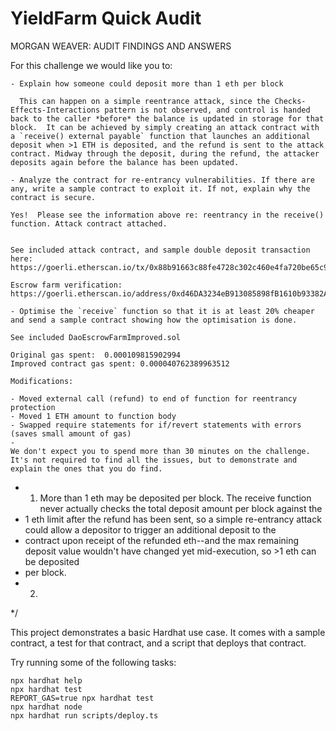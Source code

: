  # YieldFarm Quick Audit 
 MORGAN WEAVER: AUDIT FINDINGS AND ANSWERS 


 For this challenge we would like you to:
 
    - Explain how someone could deposit more than 1 eth per block
      
      This can happen on a simple reentrance attack, since the Checks-Effects-Interactions pattern is not observed, and control is handed back to the caller *before* the balance is updated in storage for that block.  It can be achieved by simply creating an attack contract with a `receive() external payable` function that launches an additional deposit when >1 ETH is deposited, and the refund is sent to the attack contract. Midway through the deposit, during the refund, the attacker deposits again before the balance has been updated. 
      
    - Analyze the contract for re-entrancy vulnerabilities. If there are any, write a sample contract to exploit it. If not, explain why the contract is secure.
    
    Yes!  Please see the information above re: reentrancy in the receive() function. Attack contract attached. 


    See included attack contract, and sample double deposit transaction here: https://goerli.etherscan.io/tx/0x88b91663c88fe4728c302c460e4fa720be65c991421e1484a945bd0dde9d8a21

    Escrow farm verification: https://goerli.etherscan.io/address/0xd46DA3234eB913085898fB1610b93382A93E9800#code
 
    - Optimise the `receive` function so that it is at least 20% cheaper and send a sample contract showing how the optimisation is done.
    
    See included DaoEscrowFarmImproved.sol

    Original gas spent:  0.000109815902994
    Improved contract gas spent: 0.000040762389963512

    Modifications:

    - Moved external call (refund) to end of function for reentrancy protection
    - Moved 1 ETH amount to function body
    - Swapped require statements for if/revert statements with errors (saves small amount of gas)
    - 
    We don't expect you to spend more than 30 minutes on the challenge. It's not required to find all the issues, but to demonstrate and explain the ones that you do find.
 


* 1. More than 1 eth may be deposited per block.  The receive function never actually checks the total deposit amount per block against the 
*  1 eth limit after the refund has been sent, so a simple re-entrancy attack could allow a depositor to trigger an additional deposit to the 
*  contract upon receipt of the refunded eth--and the max remaining deposit value wouldn't have changed yet mid-execution, so >1 eth can be deposited
*  per block.  
* 2. 
*/


This project demonstrates a basic Hardhat use case. It comes with a sample contract, a test for that contract, and a script that deploys that contract.

Try running some of the following tasks:

```shell
npx hardhat help
npx hardhat test
REPORT_GAS=true npx hardhat test
npx hardhat node
npx hardhat run scripts/deploy.ts
```

